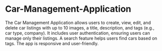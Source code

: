 # Car-Management-Application
The Car Management Application allows users to create, view, edit, and delete car listings with up to 10 images, a title, description, and tags (e.g., car type, company). It includes user authentication, ensuring users can manage only their listings. A search feature helps users find cars based on tags. The app is responsive and user-friendly.
